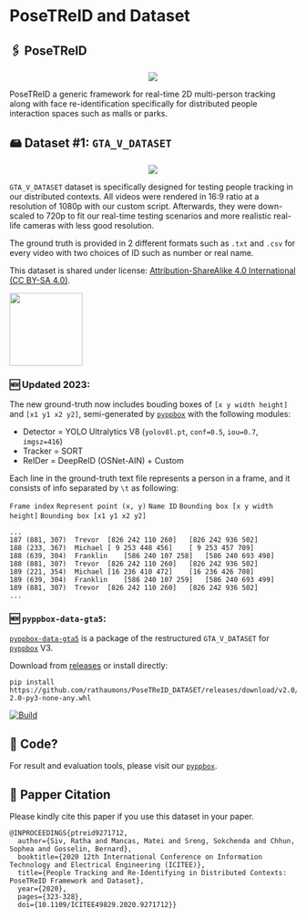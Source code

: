 # PoseTReID and Dataset

## 🖇 PoseTReID

<div align="center">

<img src="https://raw.githubusercontent.com/rathaumons/PoseTReID_DATASET/master/PoseTReID.png">

</div>

PoseTReID a generic framework for real-time 2D multi-person tracking along with face re-identification specifically for distributed people interaction spaces such as malls or parks.

## 🖴 Dataset #1: `GTA_V_DATASET`

<div align="center">

<img src="https://raw.githubusercontent.com/rathaumons/PoseTReID_DATASET/master/overview.png">

</div>

`GTA_V_DATASET` dataset is specifically designed for testing people tracking in our distributed contexts. All videos were rendered in 16:9 ratio at a resolution of 1080p with our custom script. Afterwards, they were down-scaled to 720p to fit our real-time testing scenarios and more realistic real-life cameras with less good resolution. 

The ground truth is provided in 2 different formats such as `.txt` and `.csv` for every video with two choices of ID such as number or real name.

This dataset is shared under license: [Attribution-ShareAlike 4.0 International (CC BY-SA 4.0)](https://creativecommons.org/licenses/by-sa/4.0/legalcode).

<img src="https://raw.githubusercontent.com/rathaumons/PoseTReID_DATASET/master/cc-by-sa.png" width="128">

### 🆕 Updated 2023:

The new ground-truth now includes bouding boxes of `[x y width height]` and `[x1 y1 x2 y2]`, semi-generated by [`pyppbox`](https://github.com/rathaumons/pyppbox) with the following modules:
  - Detector = YOLO Ultralytics V8 (`yolov8l.pt`, `conf=0.5`, `iou=0.7`, `imgsz=416`)
  - Tracker = SORT
  - ReIDer = DeepReID (OSNet-AIN) + Custom

Each line in the ground-truth text file represents a person in a frame, and it consists of info separated by `\t` as following:

`Frame index` `Represent point (x, y)` `Name ID` `Bounding box [x y width height]` `Bounding box [x1 y1 x2 y2]`

```
...
187	(881, 307)	Trevor	[826 242 110 260]	[826 242 936 502]
188	(233, 367)	Michael	[ 9 253 448 456]	[ 9 253 457 709]
188	(639, 304)	Franklin	[586 240 107 258]	[586 240 693 498]
188	(881, 307)	Trevor	[826 242 110 260]	[826 242 936 502]
189	(221, 354)	Michael	[16 236 410 472]	[16 236 426 708]
189	(639, 304)	Franklin	[586 240 107 259]	[586 240 693 499]
189	(881, 307)	Trevor	[826 242 110 260]	[826 242 936 502]
...
```

### 🆕 `pyppbox-data-gta5`:

[`pyppbox-data-gta5`](pyppbox-data-gta5) is a package of the restructured `GTA_V_DATASET` for [`pyppbox`](https://github.com/rathaumons/pyppbox) V3.

Download from [releases](https://github.com/rathaumons/PoseTReID_DATASET/releases) or install directly:
```
pip install https://github.com/rathaumons/PoseTReID_DATASET/releases/download/v2.0/pyppbox_data_gta5-2.0-py3-none-any.whl
```

[![Build](https://github.com/rathaumons/PoseTReID_DATASET/actions/workflows/build.yaml/badge.svg)](https://github.com/rathaumons/PoseTReID_DATASET/actions/workflows/build.yaml)

## 🚀 Code?

For result and evaluation tools, please visit our [`pyppbox`](https://github.com/rathaumons/pyppbox).

## 🔗 Papper Citation
Please kindly cite this paper if you use this dataset in your paper.
```
@INPROCEEDINGS{ptreid9271712,
  author={Siv, Ratha and Mancas, Matei and Sreng, Sokchenda and Chhun, Sophea and Gosselin, Bernard},
  booktitle={2020 12th International Conference on Information Technology and Electrical Engineering (ICITEE)}, 
  title={People Tracking and Re-Identifying in Distributed Contexts: PoseTReID Framework and Dataset}, 
  year={2020},
  pages={323-328},
  doi={10.1109/ICITEE49829.2020.9271712}}
```

